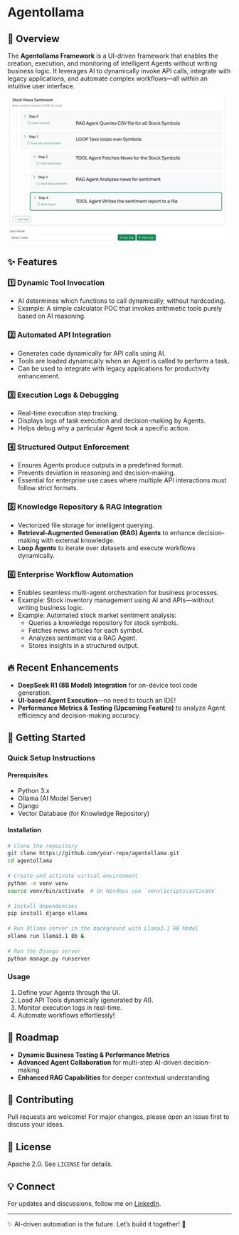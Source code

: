 # Agentollama

## 🚀 Overview
The **Agentollama Framework** is a UI-driven framework that enables the creation, execution, and monitoring of intelligent Agents without writing business logic. It leverages AI to dynamically invoke API calls, integrate with legacy applications, and automate complex workflows—all within an intuitive user interface.

![Agentollama UI](img/6.png)

## ✨ Features

### 1️⃣ **Dynamic Tool Invocation**
- AI determines which functions to call dynamically, without hardcoding.
- Example: A simple calculator POC that invokes arithmetic tools purely based on AI reasoning.

### 2️⃣ **Automated API Integration**
- Generates code dynamically for API calls using AI.
- Tools are loaded dynamically when an Agent is called to perform a task.
- Can be used to integrate with legacy applications for productivity enhancement.

### 3️⃣ **Execution Logs & Debugging**
- Real-time execution step tracking.
- Displays logs of task execution and decision-making by Agents.
- Helps debug why a particular Agent took a specific action.

### 4️⃣ **Structured Output Enforcement**
- Ensures Agents produce outputs in a predefined format.
- Prevents deviation in reasoning and decision-making.
- Essential for enterprise use cases where multiple API interactions must follow strict formats.

### 5️⃣ **Knowledge Repository & RAG Integration**
- Vectorized file storage for intelligent querying.
- **Retrieval-Augmented Generation (RAG) Agents** to enhance decision-making with external knowledge.
- **Loop Agents** to iterate over datasets and execute workflows dynamically.

### 6️⃣ **Enterprise Workflow Automation**
- Enables seamless multi-agent orchestration for business processes.
- Example: Stock inventory management using AI and APIs—without writing business logic.
- Example: Automated stock market sentiment analysis:
  - Queries a knowledge repository for stock symbols.
  - Fetches news articles for each symbol.
  - Analyzes sentiment via a RAG Agent.
  - Stores insights in a structured output.

## 🔥 Recent Enhancements
- **DeepSeek R1 (8B Model) Integration** for on-device tool code generation.
- **UI-based Agent Execution**—no need to touch an IDE!
- **Performance Metrics & Testing (Upcoming Feature)** to analyze Agent efficiency and decision-making accuracy.

## 📌 Getting Started
### Quick Setup Instructions
#### Prerequisites
- Python 3.x
- Ollama (AI Model Server)
- Django
- Vector Database (for Knowledge Repository)

#### Installation
```sh
# Clone the repository
git clone https://github.com/your-repo/agentollama.git
cd agentollama

# Create and activate virtual environment
python -m venv venv
source venv/bin/activate  # On Windows use `venv\Scripts\activate`

# Install dependencies
pip install django ollama

# Run Ollama server in the background with Llama3.1 8B Model
ollama run llama3.1 8b &

# Run the Django server
python manage.py runserver
```

### Usage
1. Define your Agents through the UI.
2. Load API Tools dynamically (generated by AI).
3. Monitor execution logs in real-time.
4. Automate workflows effortlessly!

## 🎯 Roadmap
- **Dynamic Business Testing & Performance Metrics**
- **Advanced Agent Collaboration** for multi-step AI-driven decision-making
- **Enhanced RAG Capabilities** for deeper contextual understanding

## 🤝 Contributing
Pull requests are welcome! For major changes, please open an issue first to discuss your ideas.

## 📜 License
Apache 2.0. See `LICENSE` for details.

## 💡 Connect
For updates and discussions, follow me on [LinkedIn](https://www.linkedin.com/in/ranjanprj/).

---

✨ AI-driven automation is the future. Let’s build it together! 🚀

